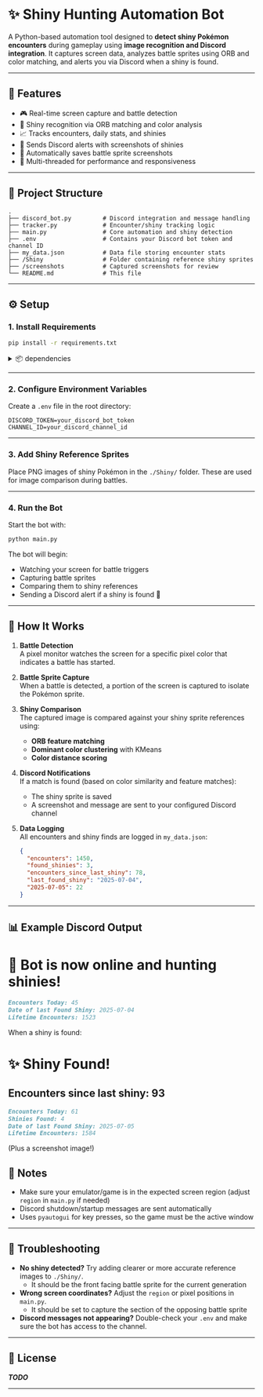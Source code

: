 # ✨ Shiny Hunting Automation Bot

A Python-based automation tool designed to **detect shiny Pokémon encounters** during gameplay using **image recognition and Discord integration**. It captures screen data, analyzes battle sprites using ORB and color matching, and alerts you via Discord when a shiny is found.

---

## 📸 Features

- 🎮 Real-time screen capture and battle detection  
- 🧠 Shiny recognition via ORB matching and color analysis  
- 📈 Tracks encounters, daily stats, and shinies  
- 💬 Sends Discord alerts with screenshots of shinies  
- 📁 Automatically saves battle sprite screenshots  
- 🧵 Multi-threaded for performance and responsiveness

---

## 📁 Project Structure

```
.
├── discord_bot.py         # Discord integration and message handling
├── tracker.py             # Encounter/shiny tracking logic
├── main.py                # Core automation and shiny detection
├── .env                   # Contains your Discord bot token and channel ID
├── my_data.json           # Data file storing encounter stats
├── /Shiny                 # Folder containing reference shiny sprites
├── /screenshots           # Captured screenshots for review
└── README.md              # This file
```

---

## ⚙️ Setup

### 1. Install Requirements

```bash
pip install -r requirements.txt
```

<details>
<summary>📦 dependencies</summary>

```
aiohappyeyeballs==2.6.1
aiohttp==3.12.13
aiosignal==1.4.0
attrs==25.3.0
discord.py==2.5.2
frozenlist==1.7.0
idna==3.10
imageio==2.37.0
joblib==1.5.1
lazy_loader==0.4
MouseInfo==0.1.3
multidict==6.6.3
networkx==3.5
numpy==2.3.1
opencv-python==4.11.0.86
packaging==25.0
pillow==11.3.0
propcache==0.3.2
PyAutoGUI==0.9.54
PyGetWindow==0.0.9
PyMsgBox==1.0.9
pyperclip==1.9.0
PyRect==0.2.0
PyScreeze==1.0.1
python-dotenv==1.1.1
pytweening==1.2.0
scikit-image==0.25.2
scikit-learn==1.7.0
scipy==1.16.0
threadpoolctl==3.6.0
tifffile==2025.6.11
typing_extensions==4.14.1
yarl==1.20.1
```
</details>

---

### 2. Configure Environment Variables

Create a `.env` file in the root directory:

```
DISCORD_TOKEN=your_discord_bot_token
CHANNEL_ID=your_discord_channel_id
```

---

### 3. Add Shiny Reference Sprites

Place PNG images of shiny Pokémon in the `./Shiny/` folder. These are used for image comparison during battles.

---

### 4. Run the Bot

Start the bot with:

```bash
python main.py
```

The bot will begin:
- Watching your screen for battle triggers
- Capturing battle sprites
- Comparing them to shiny references
- Sending a Discord alert if a shiny is found 🎉

---

## 🧠 How It Works

1. **Battle Detection**  
   A pixel monitor watches the screen for a specific pixel color that indicates a battle has started.

2. **Battle Sprite Capture**  
   When a battle is detected, a portion of the screen is captured to isolate the Pokémon sprite.

3. **Shiny Comparison**  
   The captured image is compared against your shiny sprite references using:
   - **ORB feature matching**
   - **Dominant color clustering** with KMeans
   - **Color distance scoring**

4. **Discord Notifications**  
   If a match is found (based on color similarity and feature matches):
   - The shiny sprite is saved
   - A screenshot and message are sent to your configured Discord channel

5. **Data Logging**  
   All encounters and shiny finds are logged in `my_data.json`:
   ```json
   {
     "encounters": 1450,
     "found_shinies": 3,
     "encounters_since_last_shiny": 78,
     "last_found_shiny": "2025-07-04",
     "2025-07-05": 22
   }
   ```

---

## 📊 Example Discord Output


# 🤖 Bot is now online and hunting shinies!

```md
Encounters Today: 45
Date of last Found Shiny: 2025-07-04
Lifetime Encounters: 1523
```


When a shiny is found:

# ✨ Shiny Found!

## Encounters since last shiny: 93

```md
Encounters Today: 61
Shinies Found: 4
Date of last Found Shiny: 2025-07-05
Lifetime Encounters: 1584
```

(Plus a screenshot image!)


## 🔧 Notes

- Make sure your emulator/game is in the expected screen region (adjust `region` in `main.py` if needed)
- Discord shutdown/startup messages are sent automatically
- Uses `pyautogui` for key presses, so the game must be the active window

---

## 🧪 Troubleshooting

- **No shiny detected?** Try adding clearer or more accurate reference images to `./Shiny/`.
  - It should be the front facing battle sprite for the current generation
- **Wrong screen coordinates?** Adjust the `region` or pixel positions in `main.py`.
  - It should be set to capture the section of the opposing battle sprite
- **Discord messages not appearing?** Double-check your `.env` and make sure the bot has access to the channel.

---

## 📜 License

***TODO***

---


